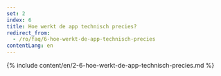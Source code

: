 ```yaml
---
set: 2
index: 6
title: Hoe werkt de app technisch precies?
redirect_from: 
  - /ro/faq/6-hoe-werkt-de-app-technisch-precies
contentLang: en
---
```

{% include content/en/2-6-hoe-werkt-de-app-technisch-precies.md %}
